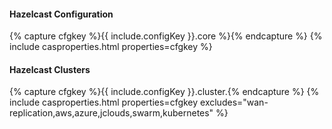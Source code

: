 #### Hazelcast Configuration

{% capture cfgkey %}{{ include.configKey }}.core %}{% endcapture %}
{% include casproperties.html properties=cfgkey %}
   
#### Hazelcast Clusters

{% capture cfgkey %}{{ include.configKey }}.cluster.{% endcapture %}
{% include casproperties.html properties=cfgkey excludes="wan-replication,aws,azure,jclouds,swarm,kubernetes" %}
